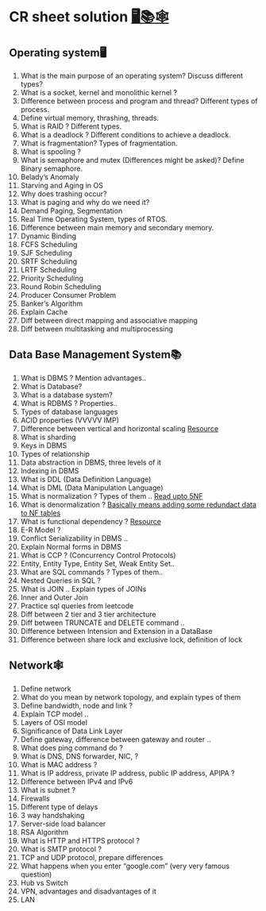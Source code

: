 # CR sheet solution [🖥📚🕸](https://docs.google.com/document/d/1sQlRDw6--HwyxeFL7b4kBsOG-Tz7rXMbpWNnfvJErA4/edit)

## Operating system🖥
1. What is the main purpose of an operating system? Discuss different types?
2. What is a socket, kernel and monolithic kernel ?
3. Difference between process and program and thread? Different types of process.
4. Define virtual memory, thrashing, threads.
5. What is RAID ? Different types.
6. What is a deadlock ? Different conditions to achieve a deadlock.
7. What is fragmentation? Types of fragmentation.
8. What is spooling ?
9. What is semaphore and mutex (Differences might be asked)? Define Binary
semaphore.
10. Belady’s Anomaly
11. Starving and Aging in OS
12. Why does trashing occur?
13. What is paging and why do we need it?
14. Demand Paging, Segmentation
15. Real Time Operating System, types of RTOS.
16. Difference between main memory and secondary memory.
17. Dynamic Binding
18. FCFS Scheduling
19. SJF Scheduling
20. SRTF Scheduling
21. LRTF Scheduling
22. Priority Scheduling
23. Round Robin Scheduling
24. Producer Consumer Problem
25. Banker’s Algorithm
26. Explain Cache
27. Diff between direct mapping and associative mapping
28. Diff between multitasking and multiprocessing


## Data Base Management System📚
1. What is DBMS ? Mention advantages..
2. What is Database?
3. What is a database system?
4. What is RDBMS ? Properties..
5. Types of database languages
6. ACID properties (VVVVV IMP)
7. Difference between vertical and horizontal scaling
  [Resource](https://www.geeksforgeeks.org/horizontal-and-vertical-scaling-in-databases/)
8. What is sharding
9. Keys in DBMS
10. Types of relationship
11. Data abstraction in DBMS, three levels of it
12. Indexing in DBMS
13. What is DDL (Data Definition Language)
14. What is DML (Data Manipulation Language)
15. What is normalization ? Types of them .. [Read upto 5NF](https://www.javatpoint.com/dbms-normalization)
16. What is denormalization ? [Basically means adding some redundact data to NF tables](https://www.geeksforgeeks.org/denormalization-in-databases/)
17. What is functional dependency ? [Resource](https://www.geeksforgeeks.org/types-of-functional-dependencies-in-dbms/)
18. E-R Model ?
19. Conflict Serializability in DBMS ..
20. Explain Normal forms in DBMS
21. What is CCP ? (Concurrency Control Protocols)
22. Entity, Entity Type, Entity Set, Weak Entity Set..
23. What are SQL commands ? Types of them..
24. Nested Queries in SQL ?
25. What is JOIN .. Explain types of JOINs
26. Inner and Outer Join
27. Practice sql queries from leetcode
28. Diff between 2 tier and 3 tier architecture
29. Diff between TRUNCATE and DELETE command ..
30. Difference between Intension and Extension in a DataBase
31. Difference between share lock and exclusive lock, definition of lock


## Network🕸
1. Define network
2. What do you mean by network topology, and explain types of them
3. Define bandwidth, node and link ?
4. Explain TCP model ..
5. Layers of OSI model
6. Significance of Data Link Layer
7. Define gateway, difference between gateway and router ..
8. What does ping command do ?
9. What is DNS, DNS forwarder, NIC, ?
10. What is MAC address ?
11. What is IP address, private IP address, public IP address, APIPA ?
12. Difference between IPv4 and IPv6
13. What is subnet ?
14. Firewalls
15. Different type of delays
16. 3 way handshaking
17. Server-side load balancer
18. RSA Algorithm
19. What is HTTP and HTTPS protocol ?
20. What is SMTP protocol ?
21. TCP and UDP protocol, prepare differences
22. What happens when you enter “google.com” (very very famous question)
23. Hub vs Switch
24. VPN, advantages and disadvantages of it
25. LAN
